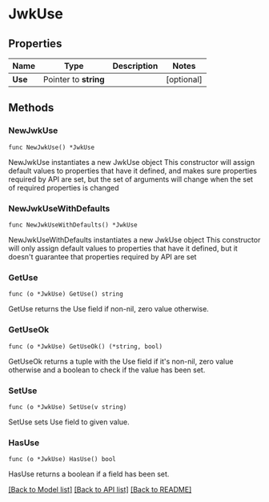 # JwkUse

## Properties

Name | Type | Description | Notes
------------ | ------------- | ------------- | -------------
**Use** | Pointer to **string** |  | [optional] 

## Methods

### NewJwkUse

`func NewJwkUse() *JwkUse`

NewJwkUse instantiates a new JwkUse object
This constructor will assign default values to properties that have it defined,
and makes sure properties required by API are set, but the set of arguments
will change when the set of required properties is changed

### NewJwkUseWithDefaults

`func NewJwkUseWithDefaults() *JwkUse`

NewJwkUseWithDefaults instantiates a new JwkUse object
This constructor will only assign default values to properties that have it defined,
but it doesn't guarantee that properties required by API are set

### GetUse

`func (o *JwkUse) GetUse() string`

GetUse returns the Use field if non-nil, zero value otherwise.

### GetUseOk

`func (o *JwkUse) GetUseOk() (*string, bool)`

GetUseOk returns a tuple with the Use field if it's non-nil, zero value otherwise
and a boolean to check if the value has been set.

### SetUse

`func (o *JwkUse) SetUse(v string)`

SetUse sets Use field to given value.

### HasUse

`func (o *JwkUse) HasUse() bool`

HasUse returns a boolean if a field has been set.


[[Back to Model list]](../README.md#documentation-for-models) [[Back to API list]](../README.md#documentation-for-api-endpoints) [[Back to README]](../README.md)


